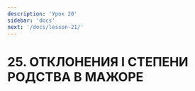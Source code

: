 ```yaml
---
description: 'Урок 20'
sidebar: 'docs'
next: '/docs/lesson-21/'
---
```


# 25. ОТКЛОНЕНИЯ I СТЕПЕНИ РОДСТВА В МАЖОРЕ
